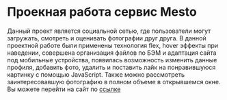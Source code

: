 # Проекная работа сервис Mesto

Данный проект является социальной сетью, где пользователи могут загружать, смотреть и оценивать фотографии друг друга.
В данной проектной работе были применены технология flex, hover эффекты при наведении, совершена организация файлов по БЭМ и адаптация сайта под мобильные устройства, появилась возможность изменить данные профиля, добавить фото, удалить и поставить лайк на понравившуюся картинку с помощью JavaScript. Также можно рассмотреть заинтересовавшую фотографию в полном объеме в открывшемся окне. Вы можете перейти на сайт по [ссылке](https://nail-ya.github.io/mesto/index.html)
